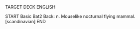 TARGET DECK
ENGLISH

START
Basic
Bat2
Back: n. Mouselike nocturnal flying mammal. [scandinavian]
END
